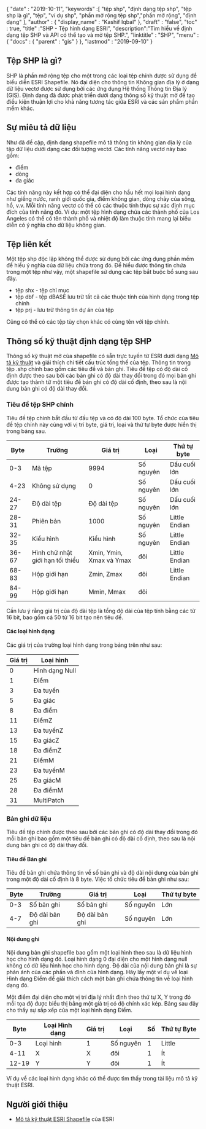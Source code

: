 {
  "date" : "2019-10-11",
  "keywords" :[ "tệp shp", "định dạng tệp shp", "tệp shp là gì", "tệp", "ví dụ shp", "phần mở rộng tệp shp","phần mở rộng", "định dạng" ],
  "author" : {
    "display_name" : "Kashif Iqbal"
},
  "draft" : "false",
  "toc" : true,
  "title" :"SHP - Tệp hình dạng ESRI",
  "description":"Tìm hiểu về định dạng tệp SHP và API có thể tạo và mở tệp SHP.",
  "linktitle" : "SHP",
  "menu" : {
    "docs" : {
      "parent" : "gis"
}
},
  "lastmod" : "2019-09-10"
}

## Tệp SHP là gì?

SHP là phần mở rộng tệp cho một trong các loại tệp chính được sử dụng để biểu diễn ESRI Shapefile. Nó đại diện cho thông tin Không gian địa lý ở dạng dữ liệu vectơ được sử dụng bởi các ứng dụng Hệ thống Thông tin Địa lý (GIS). Định dạng đã được phát triển dưới dạng thông số kỹ thuật mở để tạo điều kiện thuận lợi cho khả năng tương tác giữa ESRI và các sản phẩm phần mềm khác.

## Sự miêu tả dữ liệu

Như đã đề cập, định dạng shapefile mô tả thông tin không gian địa lý của tập dữ liệu dưới dạng các đối tượng vectơ. Các tính năng vectơ này bao gồm:

* điểm
* dòng
* đa giác

Các tính năng này kết hợp có thể đại diện cho hầu hết mọi loại hình dạng như giếng nước, ranh giới quốc gia, điểm không gian, dòng chảy của sông, hồ, v.v. Mỗi tính năng vectơ có thể có các thuộc tính thực sự xác định mục đích của tính năng đó. Ví dụ: một tệp hình dạng chứa các thành phố của Los Angeles có thể có tên thành phố và nhiệt độ làm thuộc tính mang lại biểu diễn có ý nghĩa cho dữ liệu không gian.

## Tệp liên kết

Một tệp shp độc lập không thể được sử dụng bởi các ứng dụng phần mềm để hiểu ý nghĩa của dữ liệu chứa trong đó. Để hiểu được thông tin chứa trong một tệp như vậy, một shapefile sử dụng các tệp bắt buộc bổ sung sau đây.

* tệp shx - tệp chỉ mục
* tệp dbf - tệp dBASE lưu trữ tất cả các thuộc tính của hình dạng trong tệp chính
* tệp prj - lưu trữ thông tin dự án của tệp

Cũng có thể có các tệp tùy chọn khác có cùng tên với tệp chính.

## Thông số kỹ thuật định dạng tệp SHP

Thông số kỹ thuật mở của shapefile có sẵn trực tuyến từ ESRI dưới dạng [Mô tả kỹ thuật](https://www.esri.com/content/dam/esrisites/sitecore-archive/Files/Pdfs/library/whitepapers/pdfs/shapefile.pdf) và giải thích chi tiết cấu trúc tổng thể của tệp. Thông tin trong tệp .shp chính bao gồm các tiêu đề và bản ghi. Tiêu đề tệp có độ dài cố định được theo sau bởi các bản ghi có độ dài thay đổi trong đó mọi bản ghi được tạo thành từ một tiêu đề bản ghi có độ dài cố định, theo sau là nội dung bản ghi có độ dài thay đổi.

### Tiêu đề tệp SHP chính

Tiêu đề tệp chính bắt đầu từ đầu tệp và có độ dài 100 byte. Tổ chức của tiêu đề tệp chính này cùng với vị trí byte, giá trị, loại và thứ tự byte được hiển thị trong bảng sau.


|Byte|Trường|Giá trị|Loại|Thứ tự byte
---|---|---|---|---|
|0-3|Mã tệp|9994|Số nguyên|Dấu cuối lớn
|4-23|Không sử dụng|0|Số nguyên|Dấu cuối lớn
|24-27|Độ dài tệp|Độ dài tệp|Số nguyên|Dấu cuối lớn
|28-31|Phiên bản|1000|Số nguyên|Little Endian
|32-35|Kiểu hình|Kiểu hình|Số nguyên|Little Endian
|36-67|Hình chữ nhật giới hạn tối thiểu|Xmin, Ymin, Xmax và Ymax|đôi|Little Endian
|68-83|Hộp giới hạn|Zmin, Zmax|đôi|Little Endian
|84-99|Hộp giới hạn|Mmin, Mmax|đôi|

Cần lưu ý rằng giá trị của độ dài tệp là tổng độ dài của tệp tính bằng các từ 16 bit, bao gồm cả 50 từ 16 bit tạo nên tiêu đề.

#### Các loại hình dạng

Các giá trị của trường loại hình dạng trong bảng trên như sau:


|Giá trị|Loại hình
---|---|
|0|Hình dạng Null
|1|Điểm
|3|Đa tuyến
|5|Đa giác
|8|Đa điểm
|11|ĐiểmZ
|13|Đa tuyếnZ
|15|Đa giácZ
|18|Đa điểmZ
|21|ĐiểmM
|23|Đa tuyếnM
|25|Đa giácM
|28|Đa điểmM
|31|MultiPatch

### Bản ghi dữ liệu ###

Tiêu đề tệp chính được theo sau bởi các bản ghi có độ dài thay đổi trong đó mỗi bản ghi bao gồm một tiêu đề bản ghi có độ dài cố định, theo sau là nội dung bản ghi có độ dài thay đổi.

#### Tiêu đề Bản ghi ####

Tiêu đề bản ghi chứa thông tin về số bản ghi và độ dài nội dung của bản ghi trong một độ dài cố định là 8 byte. Việc tổ chức tiêu đề bản ghi như sau:


|Byte|Trường|Giá trị|Loại|Thứ tự byte
---|---|---|---|---|
|0-3|Số bản ghi|Số bản ghi|Số nguyên|Lớn
|4-7|Độ dài bản ghi|Độ dài bản ghi|Số nguyên|Lớn

#### Nội dung ghi ####

Nội dung bản ghi shapefile bao gồm một loại hình theo sau là dữ liệu hình học cho hình dạng đó. Loại hình dạng 0 đại diện cho một hình dạng null không có dữ liệu hình học cho hình dạng. Độ dài của nội dung bản ghi là sự phản ánh của các phần và đỉnh của hình dạng. Hãy lấy một ví dụ về loại Hình dạng Điểm để giải thích cách một bản ghi chứa thông tin về loại hình dạng đó.

Một điểm đại diện cho một vị trí địa lý nhất định theo thứ tự X, Y trong đó mỗi tọa độ được biểu thị bằng một giá trị có độ chính xác kép. Bảng sau đây cho thấy sự sắp xếp của một loại hình dạng Điểm.


|Byte|Loại Hình dạng|Giá trị|Loại|Số|Thứ tự Byte
---|---|---|---|---|---|
|0-3|Loại hình|1|Số nguyên|1|Little
|4-11|X|X|đôi|1|Ít
|12-19|Y|Y|đôi|1|Ít

Ví dụ về các loại hình dạng khác có thể được tìm thấy trong tài liệu mô tả kỹ thuật ESRI.

## Người giới thiệu ##

* [Mô tả kỹ thuật ESRI Shapefile](https://www.esri.com/content/dam/esrisites/sitecore-archive/Files/Pdfs/library/whitepapers/pdfs/shapefile.pdf) của ESRI

